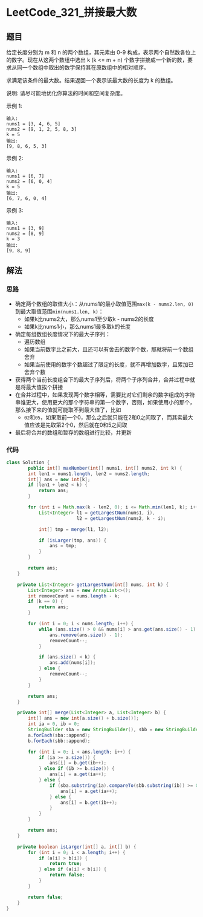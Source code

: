 # LeetCode_321_拼接最大数
## 题目
给定长度分别为 m 和 n 的两个数组，其元素由 0-9 构成，表示两个自然数各位上的数字。现在从这两个数组中选出 k (k <= m + n) 个数字拼接成一个新的数，要求从同一个数组中取出的数字保持其在原数组中的相对顺序。

求满足该条件的最大数。结果返回一个表示该最大数的长度为 k 的数组。

说明: 请尽可能地优化你算法的时间和空间复杂度。

示例 1:
```
输入:
nums1 = [3, 4, 6, 5]
nums2 = [9, 1, 2, 5, 8, 3]
k = 5
输出:
[9, 8, 6, 5, 3]
```
示例 2:
```
输入:
nums1 = [6, 7]
nums2 = [6, 0, 4]
k = 5
输出:
[6, 7, 6, 0, 4]
```
示例 3:
```
输入:
nums1 = [3, 9]
nums2 = [8, 9]
k = 3
输出:
[9, 8, 9]
```
## 解法
### 思路
- 确定两个数组的取值大小：从nums1的最小取值范围`max(k - nums2.len, 0)`到最大取值范围`min(nums1.len, k)`：
    - 如果k比nums2大，那么nums1至少取k - nums2的长度
    - 如果k比nums1小，那么nums1最多取k的长度
- 确定每组数组长度情况下的最大子序列：
    - 遍历数组
    - 如果当前数字比之前大，且还可以有舍去的数字个数，那就将前一个数组舍弃
    - 如果当前使用的数字个数超过了限定的长度，就不再增加数字，且累加已舍弃个数
- 获得两个当前长度组合下的最大子序列后，将两个子序列合并，合并过程中就是将最大值挨个拼接
- 在合并过程中，如果发现两个数字相等，需要比对它们剩余的数字组成的字符串谁更大，使用更大的那个字符串的第一个数字，否则，如果使用小的那个，那么接下来的值就可能取不到最大值了，比如
    - `02`和`05`，如果取前一个0，那么之后就只能在2和0之间取了，而其实最大值应该是先取第2个0，然后就在0和5之间取
- 最后将合并的数组和暂存的数组进行比较，并更新
### 代码
```java
class Solution {
        public int[] maxNumber(int[] nums1, int[] nums2, int k) {
        int len1 = nums1.length, len2 = nums2.length;
        int[] ans = new int[k];
        if (len1 + len2 < k) {
            return ans;
        }

        for (int i = Math.max(k - len2, 0); i <= Math.min(len1, k); i++) {
            List<Integer> l1 = getLargestNum(nums1, i),
                          l2 = getLargestNum(nums2, k - i);

            int[] tmp = merge(l1, l2);

            if (isLarger(tmp, ans)) {
                ans = tmp;
            }
        }

        return ans;
    }

    private List<Integer> getLargestNum(int[] nums, int k) {
        List<Integer> ans = new ArrayList<>();
        int removeCount = nums.length - k;
        if (k == 0) {
            return ans;
        }

        for (int i = 0; i < nums.length; i++) {
            while (ans.size() > 0 && nums[i] > ans.get(ans.size() - 1) && removeCount > 0) {
                ans.remove(ans.size() - 1);
                removeCount--;
            }

            if (ans.size() < k) {
                ans.add(nums[i]);
            } else {
                removeCount--;
            }
        }

        return ans;
    }

    private int[] merge(List<Integer> a, List<Integer> b) {
        int[] ans = new int[a.size() + b.size()];
        int ia = 0, ib = 0;
        StringBuilder sba = new StringBuilder(), sbb = new StringBuilder();
        a.forEach(sba::append);
        b.forEach(sbb::append);

        for (int i = 0; i < ans.length; i++) {
            if (ia >= a.size()) {
                ans[i] = b.get(ib++);
            } else if (ib >= b.size()) {
                ans[i] = a.get(ia++);
            } else {
                if (sba.substring(ia).compareTo(sbb.substring(ib)) >= 0) {
                    ans[i] = a.get(ia++);
                } else {
                    ans[i] = b.get(ib++);
                }
            }
        }

        return ans;
    }

    private boolean isLarger(int[] a, int[] b) {
        for (int i = 0; i < a.length; i++) {
            if (a[i] > b[i]) {
                return true;
            } else if (a[i] < b[i]) {
                return false;
            }
        }

        return false;
    }
}
```